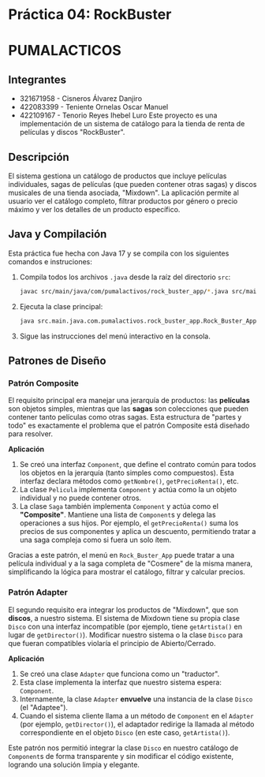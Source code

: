 # Práctica 04: RockBuster
# PUMALACTICOS

## Integrantes
- 321671958 - Cisneros Álvarez Danjiro
- 422083399 - Teniente Ornelas Oscar Manuel
- 422109167 - Tenorio Reyes Ihebel Luro
Este proyecto es una implementación de un sistema de catálogo para la tienda de renta de películas y discos "RockBuster".

## Descripción 

El sistema gestiona un catálogo de productos que incluye películas individuales, sagas de películas (que pueden contener otras sagas) y discos musicales de una tienda asociada, "Mixdown". La aplicación permite al usuario ver el catálogo completo, filtrar productos por género o precio máximo y ver los detalles de un producto específico.

## Java y Compilación

Esta  práctica fue hecha con Java 17 y se compila con los siguientes comandos e instruciones:

1.  Compila todos los archivos `.java` desde la raíz del directorio `src`:
    ```bash
    javac src/main/java/com/pumalactivos/rock_buster_app/*.java src/main/java/com/pumalactivos/rock_buster_app/patterns/composite/*.java src/main/java/com/pumalactivos/rock_buster_app/patterns/adapter/*.java
    ```
2.  Ejecuta la clase principal:
    ```bash
    java src.main.java.com.pumalactivos.rock_buster_app.Rock_Buster_App
    ```
3.  Sigue las instrucciones del menú interactivo en la consola.

## Patrones de Diseño

### Patrón Composite

El requisito principal era manejar una jerarquía de productos: las **películas** son objetos simples, mientras que las **sagas** son colecciones que pueden contener tanto películas como otras sagas. Esta estructura de "partes y todo" es exactamente el problema que el patrón Composite está diseñado para resolver.

**Aplicación**

1.  Se creó una interfaz `Component`, que define el contrato común para todos los objetos en la jerarquía (tanto simples como compuestos). Esta interfaz declara métodos como `getNombre()`, `getPrecioRenta()`, etc.
2.  La clase `Pelicula` implementa `Component` y actúa como la un objeto individual y no puede contener otros.
3.  La clase `Saga` también implementa `Component` y actúa como el **"Composite"**. Mantiene una lista de `Component`s y delega las operaciones a sus hijos. Por ejemplo, el `getPrecioRenta()` suma los precios de sus componentes y aplica un descuento, permitiendo tratar a una saga compleja como si fuera un solo ítem.

Gracias a este patrón, el menú en `Rock_Buster_App` puede tratar a una película individual y a la saga completa de "Cosmere" de la misma manera, simplificando la lógica para mostrar el catálogo, filtrar y calcular precios.

### Patrón Adapter


El segundo requisito era integrar los productos de "Mixdown", que son **discos**, a nuestro sistema. El sistema de Mixdown tiene su propia clase `Disco` con una interfaz incompatible (por ejemplo, tiene `getArtista()` en lugar de `getDirector()`). Modificar nuestro sistema o la clase `Disco` para que fueran compatibles violaría el principio de Abierto/Cerrado.

**Aplicación**

1.  Se creó una clase `Adapter` que funciona como un "traductor".
2.  Esta clase implementa la interfaz que nuestro sistema espera: `Component`.
3.  Internamente, la clase `Adapter` **envuelve** una instancia de la clase `Disco` (el "Adaptee").
4.  Cuando el sistema cliente llama a un método de `Component` en el `Adapter` (por ejemplo, `getDirector()`), el adaptador redirige la llamada al método correspondiente en el objeto `Disco` (en este caso, `getArtista()`).

Este patrón nos permitió integrar la clase `Disco` en nuestro catálogo de `Component`s de forma transparente y sin modificar el código existente, logrando una solución limpia y elegante.
